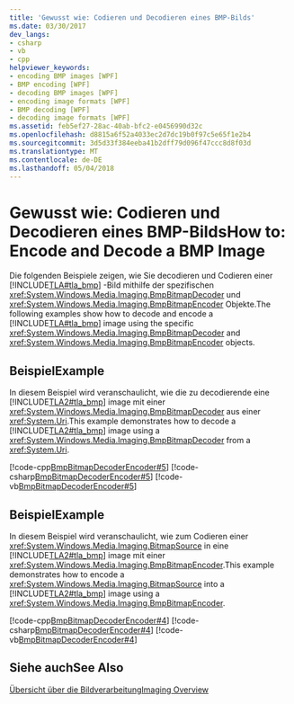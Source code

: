 ```yaml
---
title: 'Gewusst wie: Codieren und Decodieren eines BMP-Bilds'
ms.date: 03/30/2017
dev_langs:
- csharp
- vb
- cpp
helpviewer_keywords:
- encoding BMP images [WPF]
- BMP encoding [WPF]
- decoding BMP images [WPF]
- encoding image formats [WPF]
- BMP decoding [WPF]
- decoding image formats [WPF]
ms.assetid: feb5ef27-28ac-40ab-bfc2-e0456990d32c
ms.openlocfilehash: d8815a6f52a4033ec2d7dc19b0f97c5e65f1e2b4
ms.sourcegitcommit: 3d5d33f384eeba41b2dff79d096f47ccc8d8f03d
ms.translationtype: MT
ms.contentlocale: de-DE
ms.lasthandoff: 05/04/2018
---
```

# <a name="how-to-encode-and-decode-a-bmp-image"></a><span data-ttu-id="70dce-102">Gewusst wie: Codieren und Decodieren eines BMP-Bilds</span><span class="sxs-lookup"><span data-stu-id="70dce-102">How to: Encode and Decode a BMP Image</span></span>
<span data-ttu-id="70dce-103">Die folgenden Beispiele zeigen, wie Sie decodieren und Codieren einer [!INCLUDE[TLA#tla_bmp](../../../../includes/tlasharptla-bmp-md.md)] -Bild mithilfe der spezifischen <xref:System.Windows.Media.Imaging.BmpBitmapDecoder> und <xref:System.Windows.Media.Imaging.BmpBitmapEncoder> Objekte.</span><span class="sxs-lookup"><span data-stu-id="70dce-103">The following examples show how to decode and encode a [!INCLUDE[TLA#tla_bmp](../../../../includes/tlasharptla-bmp-md.md)] image using the specific <xref:System.Windows.Media.Imaging.BmpBitmapDecoder> and <xref:System.Windows.Media.Imaging.BmpBitmapEncoder> objects.</span></span>  
  
## <a name="example"></a><span data-ttu-id="70dce-104">Beispiel</span><span class="sxs-lookup"><span data-stu-id="70dce-104">Example</span></span>  
 <span data-ttu-id="70dce-105">In diesem Beispiel wird veranschaulicht, wie die zu decodierende eine [!INCLUDE[TLA2#tla_bmp](../../../../includes/tla2sharptla-bmp-md.md)] image mit einer <xref:System.Windows.Media.Imaging.BmpBitmapDecoder> aus einer <xref:System.Uri>.</span><span class="sxs-lookup"><span data-stu-id="70dce-105">This example demonstrates how to decode a [!INCLUDE[TLA2#tla_bmp](../../../../includes/tla2sharptla-bmp-md.md)] image using a <xref:System.Windows.Media.Imaging.BmpBitmapDecoder> from a <xref:System.Uri>.</span></span>  
  
 [!code-cpp[BmpBitmapDecoderEncoder#5](../../../../samples/snippets/cpp/VS_Snippets_Wpf/BmpBitmapDecoderEncoder/CPP/anotherfile.cpp#5)]
 [!code-csharp[BmpBitmapDecoderEncoder#5](../../../../samples/snippets/csharp/VS_Snippets_Wpf/BmpBitmapDecoderEncoder/CSharp/BitmapFrame.cs#5)]
 [!code-vb[BmpBitmapDecoderEncoder#5](../../../../samples/snippets/visualbasic/VS_Snippets_Wpf/BmpBitmapDecoderEncoder/VB/BitmapFrame.vb#5)]  
  
## <a name="example"></a><span data-ttu-id="70dce-106">Beispiel</span><span class="sxs-lookup"><span data-stu-id="70dce-106">Example</span></span>  
 <span data-ttu-id="70dce-107">In diesem Beispiel wird veranschaulicht, wie zum Codieren einer <xref:System.Windows.Media.Imaging.BitmapSource> in eine [!INCLUDE[TLA2#tla_bmp](../../../../includes/tla2sharptla-bmp-md.md)] image mit einer <xref:System.Windows.Media.Imaging.BmpBitmapEncoder>.</span><span class="sxs-lookup"><span data-stu-id="70dce-107">This example demonstrates how to encode a <xref:System.Windows.Media.Imaging.BitmapSource> into a [!INCLUDE[TLA2#tla_bmp](../../../../includes/tla2sharptla-bmp-md.md)] image using a <xref:System.Windows.Media.Imaging.BmpBitmapEncoder>.</span></span>  
  
 [!code-cpp[BmpBitmapDecoderEncoder#4](../../../../samples/snippets/cpp/VS_Snippets_Wpf/BmpBitmapDecoderEncoder/CPP/anotherfile.cpp#4)]
 [!code-csharp[BmpBitmapDecoderEncoder#4](../../../../samples/snippets/csharp/VS_Snippets_Wpf/BmpBitmapDecoderEncoder/CSharp/BitmapFrame.cs#4)]
 [!code-vb[BmpBitmapDecoderEncoder#4](../../../../samples/snippets/visualbasic/VS_Snippets_Wpf/BmpBitmapDecoderEncoder/VB/BitmapFrame.vb#4)]  
  
## <a name="see-also"></a><span data-ttu-id="70dce-108">Siehe auch</span><span class="sxs-lookup"><span data-stu-id="70dce-108">See Also</span></span>  
 [<span data-ttu-id="70dce-109">Übersicht über die Bildverarbeitung</span><span class="sxs-lookup"><span data-stu-id="70dce-109">Imaging Overview</span></span>](../../../../docs/framework/wpf/graphics-multimedia/imaging-overview.md)
